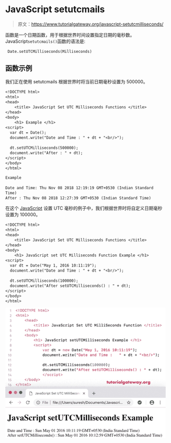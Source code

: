 # JavaScript setutcmails

> 原文：<https://www.tutorialgateway.org/javascript-setutcmilliseconds/>

函数是一个日期函数，用于根据世界时间设置指定日期的毫秒数。JavaScript`setutcmails()`函数的语法是:

```
 Date.setUTCMilliseconds(Milliseconds)
```

## 函数示例

我们正在使用 setutcmails 根据世界时将当前日期毫秒设置为 500000。

```
<!DOCTYPE html>
<html>
<head>
    <title> JavaScript Set UTC Milliseconds Functions </title>
</head>
<body>
    <h1> Example </h1>
<script>
  var dt = Date();  
  document.write("Date and Time : " + dt + "<br/>");

  dt.setUTCMilliseconds(500000);
  document.write("After : " + dt);
</script>
</body>
</html>
```

```
Example

Date and Time: Thu Nov 08 2018 12:19:19 GMT+0530 (Indian Standard Time)
After : Thu Nov 08 2018 12:27:39 GMT+0530 (Indian Standard Time)
```

在这个 [JavaScript](https://www.tutorialgateway.org/javascript/) 设置 UTC 毫秒的例子中，我们根据世界时将自定义日期毫秒设置为 100000。

```
<!DOCTYPE html>
<html>
<head>
    <title> JavaScript Set UTC Milliseconds Functions </title>
</head>
<body>
    <h1> JavaScript set UTC Milliseconds Function Example </h1>
<script>
  var dt = Date("May 1, 2016 10:11:19");
  document.write("Date and Time : " + dt + "<br/>");

  dt.setUTCMilliseconds(100000);
  document.write("After setUTCMilliseconds() : " + dt);
</script>
</body>
</html>
```

![JavaScript setUTCMilliseconds Example 2](img/2ccc1b6f67355fd28cde0e1daa56fef0.png)